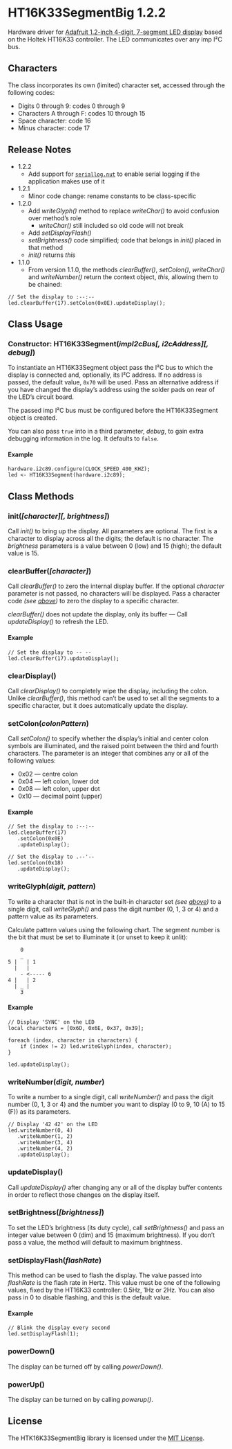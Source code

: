 # HT16K33SegmentBig 1.2.2 #

Hardware driver for [Adafruit 1.2-inch 4-digit, 7-segment LED display](http://www.adafruit.com/products/1270) based on the Holtek HT16K33 controller. The LED communicates over any imp I&sup2;C bus.

## Characters ##

The class incorporates its own (limited) character set, accessed through the following codes:

* Digits 0 through 9: codes 0 through 9
* Characters A through F: codes 10 through 15
* Space character: code 16
* Minus character: code 17

## Release Notes ##

- 1.2.2
    - Add support for [`seriallog.nut`](https://github.com/smittytone/generic/blob/master/seriallog.nut) to enable serial logging if the application makes use of it
- 1.2.1
    - Minor code change: rename constants to be class-specific
- 1.2.0
    - Add *writeGlyph()* method to replace *writeChar()* to avoid confusion over method’s role
        - *writeChar()* still included so old code will not break
    - Add *setDisplayFlash()*
    - *setBrightness()* code simplified; code that belongs in *init()* placed in that method
    - *init()* returns *this*
- 1.1.0
    - From version 1.1.0, the methods *clearBuffer()*, *setColon()*, *writeChar()* and *writeNumber()* return the context object, *this*, allowing them to be chained:

```squirrel
// Set the display to :--:--
led.clearBuffer(17).setColon(0x0E).updateDisplay();
```

## Class Usage ##

### Constructor: HT16K33Segment(*impI2cBus[, i2cAddress][, debug]*) ###

To instantiate an HT16K33Segment object pass the I&sup2;C bus to which the display is connected and, optionally, its I&sup2;C address. If no address is passed, the default value, `0x70` will be used. Pass an alternative address if you have changed the display’s address using the solder pads on rear of the LED’s circuit board.

The passed imp I&sup2;C bus must be configured before the HT16K33Segment object is created.

You can also pass `true` into in a third parameter, *debug*, to gain extra debugging information in the log. It defaults to `false`.

#### Example ####

```squirrel
hardware.i2c89.configure(CLOCK_SPEED_400_KHZ);
led <- HT16K33Segment(hardware.i2c89);
```

## Class Methods ##

### init(*[character][, brightness]*) ###

Call *init()* to bring up the display. All parameters are optional. The first is a character to display across all the digits; the default is no character. The *brightness* parameters is a value between 0 (low) and 15 (high); the default value is 15.

### clearBuffer(*[character]*) ###

Call *clearBuffer()* to zero the internal display buffer. If the optional *character* parameter is not passed, no characters will be displayed. Pass a character code *(see [above](#characters))* to zero the display to a specific character.

*clearBuffer()* does not update the display, only its buffer &mdash; Call *updateDisplay()* to refresh the LED.

#### Example ####

```squirrel
// Set the display to -- --
led.clearBuffer(17).updateDisplay();
```

### clearDisplay() ###

Call *clearDisplay()* to completely wipe the display, including the colon. Unlike *clearBuffer()*, this method can’t be used to set all the segments to a specific character, but it does automatically update the display.

### setColon(*colonPattern*) ###

Call *setColon()* to specify whether the display’s initial and center colon symbols are illuminated, and the raised point between the third and fourth characters. The parameter is an integer that combines any or all of the following values:

* 0x02 &mdash; centre colon
* 0x04 &mdash; left colon, lower dot
* 0x08 &mdash; left colon, upper dot
* 0x10 &mdash; decimal point (upper)

#### Example ####

```squirrel
// Set the display to :--:--
led.clearBuffer(17)
   .setColon(0x0E)
   .updateDisplay();

// Set the display to .--'--
led.setColon(0x18)
   .updateDisplay();
```

### writeGlyph(*digit, pattern*) ###

To write a character that is not in the built-in character set *(see [above](#characters))* to a single digit, call *writeGlyph()* and pass the digit number (0, 1, 3 or 4) and a pattern value as its parameters.

Calculate pattern values using the following chart. The segment number is the bit that must be set to illuminate it (or unset to keep it unlit):

```
    0
    _
5 |   | 1
  |   |
    - <----- 6
4 |   | 2
  | _ |
    3
```

#### Example ####

```squirrel
// Display 'SYNC' on the LED
local characters = [0x6D, 0x6E, 0x37, 0x39];

foreach (index, character in characters) {
    if (index != 2) led.writeGlyph(index, character);
}

led.updateDisplay();
```

### writeNumber(*digit, number*) ###

To write a number to a single digit, call *writeNumber()* and pass the digit number (0, 1, 3 or 4) and the number you want to display (0 to 9, 10 (A) to 15 (F)) as its parameters.

```squirrel
// Display '42 42' on the LED
led.writeNumber(0, 4)
   .writeNumber(1, 2)
   .writeNumber(3, 4)
   .writeNumber(4, 2)
   .updateDisplay();
```

### updateDisplay() ###

Call *updateDisplay()* after changing any or all of the display buffer contents in order to reflect those changes on the display itself.

### setBrightness(*[brightness]*) ###

To set the LED’s brightness (its duty cycle), call *setBrightness()* and pass an integer value between 0 (dim) and 15 (maximum brightness). If you don’t pass a value, the method will default to maximum brightness.

### setDisplayFlash(*flashRate*) ###

This method can be used to flash the display. The value passed into *flashRate* is the flash rate in Hertz. This value must be one of the following values, fixed by the HT16K33 controller: 0.5Hz, 1Hz or 2Hz. You can also pass in 0 to disable flashing, and this is the default value.

#### Example ####

```squirrel
// Blink the display every second
led.setDisplayFlash(1);
```

### powerDown() ###

The display can be turned off by calling *powerDown()*.

### powerUp() ###

The display can be turned on by calling *powerup()*.

## License ##

The HTK16K33SegmentBig library is licensed under the [MIT License](./LICENSE).
